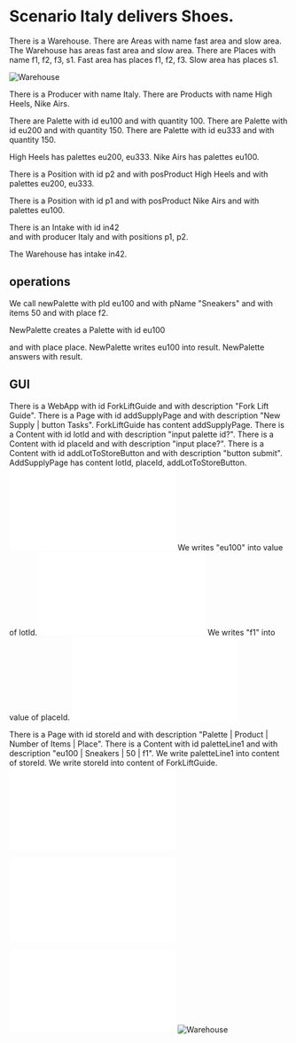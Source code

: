 # Scenario Italy delivers Shoes.

  There is a Warehouse.
  There are Areas with name fast area 
  and slow area.
  The Warehouse has areas fast area 
  and slow area.
  There are Places with name f1, f2, f3, s1.
  Fast area has places f1, f2, f3.
  Slow area has places s1.
  
![Warehouse](wareHouseAndPlaces.svg)

There is a Producer with name Italy. 
There are Products with name High Heels, Nike Airs.  

There are Palette with id eu100
and with quantity 100.
There are Palette with id eu200
and with quantity 150.
There are Palette with id  eu333
and with quantity  150.

High Heels has palettes eu200, eu333.
Nike Airs has palettes eu100.

There is a Position with id p2
and with posProduct High Heels
and with palettes eu200, eu333.

There is a Position with id p1
and with posProduct Nike Airs
and with palettes eu100.

There is an Intake with id in42  
and with producer Italy 
and with positions p1, p2.

The Warehouse has intake in42.


## operations
  We call newPalette with pId eu100
  and with pName "Sneakers" and with items 50
  and with place f2.

NewPalette creates a Palette with id eu100
<!--and with product pName-->
<!--and with items items-->
and with place place.
NewPalette writes eu100 into result.
NewPalette answers with result.  
  
 
## GUI
There is a WebApp with id ForkLiftGuide 
and with description "Fork Lift Guide".
There is a Page with id addSupplyPage 
and with description "New Supply | button Tasks".
ForkLiftGuide has content addSupplyPage.
There is a Content with id lotId 
and with description "input palette id?".
There is a Content with id placeId 
and with description "input place?".
There is a Content with id addLotToStoreButton and with description "button submit".
AddSupplyPage has content lotId, placeId, addLotToStoreButton.
![ForkLiftGuide](step03.html)
We writes "eu100" into value of lotId.
![ForkLiftGuide](step04.html)
We writes "f1" into value of placeId.
![ForkLiftGuide](step05.html)

There is a Page with id storeId 
and with description "Palette | Product | Number of Items | Place".
There is a Content with id paletteLine1
and with description "eu100 | Sneakers | 50 | f1".
We write paletteLine1 into content of storeId.
We write storeId into content of ForkLiftGuide.
![ForkLiftGuide](step06.html)


![ForkLiftGuide](step06.mockup.html)

![Warehouse](Tables.tables.html)
![Warehouse](Overview.yaml)
